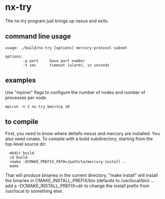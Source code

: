 # nx-try

The nx-try program just brings up nexus and exits.

## command line usage

```
usage: ./build/nx-try [options] mercury-protocol subnet

options:
        -p port     base port number
        -t sec      timeout (alarm), in seconds
```

## examples

Use "mpirun" flags to configure the number of nodes and number
of processes per node.

```
mpirun -n 2 nx-try bmi+tcp 10
```

## to compile

First, you need to know where deltafs-nexus and mercury are installed.
You also need cmake.  To compile with a build subdirectory, starting from
the top-level source dir:

```
  mkdir build
  cd build
  cmake -DCMAKE_PREFIX_PATH=/path/to/mercury-install ..
  make
```

That will produce binaries in the current directory.  "make install"
will install the binaries in CMAKE_INSTALL_PREFIX/bin (defaults to
/usr/local/bin) ... add a -DCMAKE_INSTALL_PREFIX=dir to change the
install prefix from /usr/local to something else.
